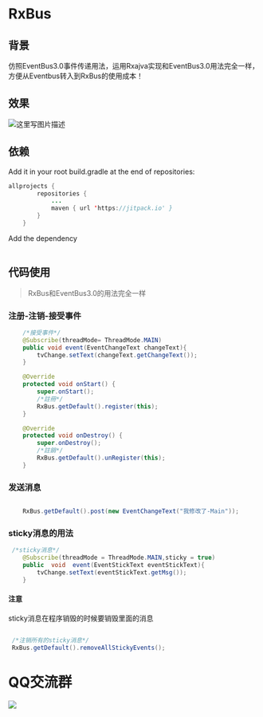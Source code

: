 # RxBus

## 背景
仿照EventBus3.0事件传递用法，运用Rxajva实现和EventBus3.0用法完全一样，方便从Eventbus转入到RxBus的使用成本！

## 效果
![这里写图片描述](https://github.com/wzgiceman/Rxbus/blob/master/gif/rxbus_r.gif)


## 依赖


Add it in your root build.gradle at the end of repositories:


```java
allprojects {
		repositories {
			...
			maven { url 'https://jitpack.io' }
		}
	}
```
Add the dependency

```java

```




## 代码使用

>RxBus和EventBus3.0的用法完全一样


### 注册-注销-接受事件
```java
    /*接受事件*/
    @Subscribe(threadMode= ThreadMode.MAIN)
    public void event(EventChangeText changeText){
        tvChange.setText(changeText.getChangeText());
    }

    @Override
    protected void onStart() {
        super.onStart();
        /*註冊*/
        RxBus.getDefault().register(this);
    }

    @Override
    protected void onDestroy() {
        super.onDestroy();
        /*註銷*/
        RxBus.getDefault().unRegister(this);
    }
```

### 发送消息
```java

    RxBus.getDefault().post(new EventChangeText("我修改了-Main"));

```

### sticky消息的用法

```java
 /*sticky消息*/
    @Subscribe(threadMode = ThreadMode.MAIN,sticky = true)
    public  void  event(EventStickText eventStickText){
        tvChange.setText(eventStickText.getMsg());
    }
```
#### 注意

sticky消息在程序销毁的时候要销毁里面的消息

```java

 /*注销所有的sticky消息*/
 RxBus.getDefault().removeAllStickyEvents();

```
#                                     QQ交流群

![](https://github.com/wzgiceman/Rxbus/blob/master/gif/qq.png)








